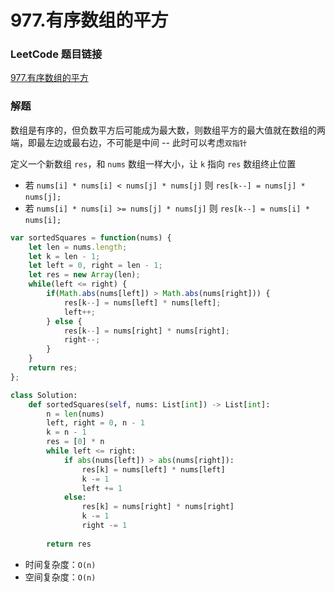 # 977.有序数组的平方

### LeetCode 题目链接

[977.有序数组的平方](https://leetcode.cn/problems/squares-of-a-sorted-array/)

### 解题

数组是有序的，但负数平方后可能成为最大数，则数组平方的最大值就在数组的两端，即最左边或最右边，不可能是中间 -- 此时可以考虑`双指针`

定义一个新数组 `res`，和 `nums` 数组一样大小，让 `k` 指向 `res` 数组终止位置
- 若 `nums[i] * nums[i] < nums[j] * nums[j]` 则 `res[k--] = nums[j] * nums[j];` 
- 若 `nums[i] * nums[i] >= nums[j] * nums[j]` 则 `res[k--] = nums[i] * nums[i];` 

```js
var sortedSquares = function(nums) {
    let len = nums.length;
    let k = len - 1;
    let left = 0, right = len - 1;
    let res = new Array(len);
    while(left <= right) {
        if(Math.abs(nums[left]) > Math.abs(nums[right])) {
            res[k--] = nums[left] * nums[left];
            left++;
        } else {
            res[k--] = nums[right] * nums[right];
            right--;
        }
    }
    return res;
};
```
```python
class Solution:
    def sortedSquares(self, nums: List[int]) -> List[int]:
        n = len(nums)
        left, right = 0, n - 1
        k = n - 1
        res = [0] * n
        while left <= right:
            if abs(nums[left]) > abs(nums[right]):
                res[k] = nums[left] * nums[left]
                k -= 1
                left += 1
            else:
                res[k] = nums[right] * nums[right]
                k -= 1
                right -= 1
        
        return res
```
- 时间复杂度：`O(n)`
- 空间复杂度：`O(n)`